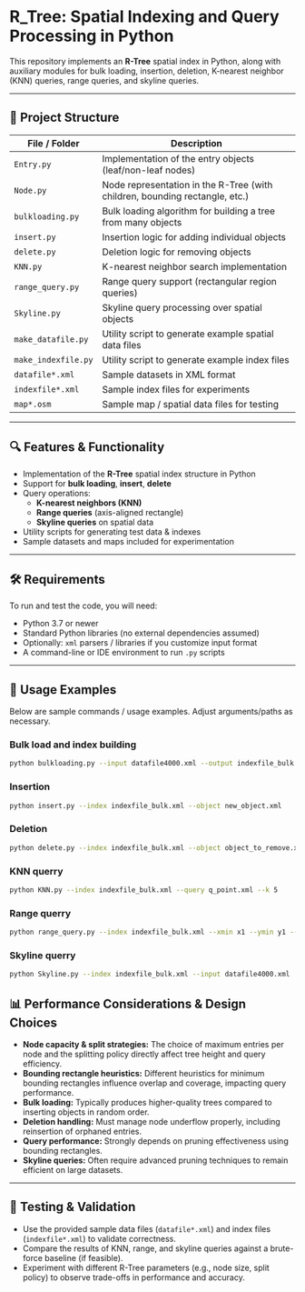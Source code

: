 # R_Tree: Spatial Indexing and Query Processing in Python

This repository implements an **R-Tree** spatial index in Python, along with auxiliary modules for bulk loading, insertion, deletion, K-nearest neighbor (KNN) queries, range queries, and skyline queries.

---

## 📂 Project Structure

| File / Folder | Description |
|----------------|-------------|
| `Entry.py`         | Implementation of the entry objects (leaf/non-leaf nodes) |
| `Node.py`          | Node representation in the R-Tree (with children, bounding rectangle, etc.) |
| `bulkloading.py`   | Bulk loading algorithm for building a tree from many objects |
| `insert.py`         | Insertion logic for adding individual objects |
| `delete.py`         | Deletion logic for removing objects |
| `KNN.py`            | K-nearest neighbor search implementation |
| `range_query.py`    | Range query support (rectangular region queries) |
| `Skyline.py`        | Skyline query processing over spatial objects |
| `make_datafile.py`  | Utility script to generate example spatial data files |
| `make_indexfile.py` | Utility script to generate example index files |
| `datafile*.xml`     | Sample datasets in XML format |
| `indexfile*.xml`    | Sample index files for experiments |
| `map*.osm`          | Sample map / spatial data files for testing |

---

## 🔍 Features & Functionality

- Implementation of the **R-Tree** spatial index structure in Python  
- Support for **bulk loading**, **insert**, **delete**  
- Query operations:
  - **K-nearest neighbors (KNN)**  
  - **Range queries** (axis-aligned rectangle)  
  - **Skyline queries** on spatial data  
- Utility scripts for generating test data & indexes  
- Sample datasets and maps included for experimentation

---

## 🛠 Requirements

To run and test the code, you will need:

- Python 3.7 or newer  
- Standard Python libraries (no external dependencies assumed)  
- Optionally: `xml` parsers / libraries if you customize input format  
- A command-line or IDE environment to run `.py` scripts

---

## 🚀 Usage Examples

Below are sample commands / usage examples. Adjust arguments/paths as necessary.

### Bulk load and index building
```bash
python bulkloading.py --input datafile4000.xml --output indexfile_bulk.xml
```

### Insertion
```bash
python insert.py --index indexfile_bulk.xml --object new_object.xml
```

### Deletion
```bash
python delete.py --index indexfile_bulk.xml --object object_to_remove.xml
```

### KNN querry
```bash
python KNN.py --index indexfile_bulk.xml --query q_point.xml --k 5
```

### Range querry
```bash
python range_query.py --index indexfile_bulk.xml --xmin x1 --ymin y1 --xmax x2 --ymax y2
```

### Skyline querry
```bash
python Skyline.py --index indexfile_bulk.xml --input datafile4000.xml
```

## 📊 Performance Considerations & Design Choices

- **Node capacity & split strategies:** The choice of maximum entries per node and the splitting policy directly affect tree height and query efficiency.  
- **Bounding rectangle heuristics:** Different heuristics for minimum bounding rectangles influence overlap and coverage, impacting query performance.  
- **Bulk loading:** Typically produces higher-quality trees compared to inserting objects in random order.  
- **Deletion handling:** Must manage node underflow properly, including reinsertion of orphaned entries.  
- **Query performance:** Strongly depends on pruning effectiveness using bounding rectangles.  
- **Skyline queries:** Often require advanced pruning techniques to remain efficient on large datasets.  

---

## 🧪 Testing & Validation

- Use the provided sample data files (`datafile*.xml`) and index files (`indexfile*.xml`) to validate correctness.  
- Compare the results of KNN, range, and skyline queries against a brute-force baseline (if feasible).  
- Experiment with different R-Tree parameters (e.g., node size, split policy) to observe trade-offs in performance and accuracy.  
